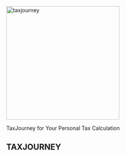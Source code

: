 
<img src="https://i.ibb.co/XkfWSvN/TJ.jpg" width="300" alt="taxjourney">

TaxJourney for Your Personal Tax Calculation

TAXJOURNEY
--------------------
